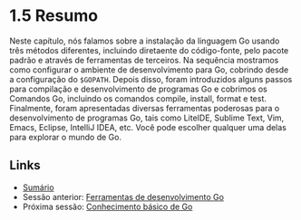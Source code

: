 # 1.5 Resumo

Neste capítulo, nós falamos sobre a instalação da linguagem Go usando três métodos diferentes, incluindo diretaente do código-fonte, pelo pacote padrão e através de ferramentas de terceiros.
Na sequência mostramos como configurar o ambiente de desenvolvimento para Go, cobrindo desde a configuração do `$GOPATH`. Depois disso, foram introduzidos alguns passos para compilação e desenvolvimento de programas Go e cobrimos os Comandos Go, incluindo os comandos compile, install, format e test.
Finalmente, foram apresentadas diversas ferramentas poderosas para o desenvolvimento de programas Go, tais como LiteIDE, Sublime Text, Vim, Emacs, Eclipse, IntelliJ IDEA, etc. Você pode escolher qualquer uma delas para explorar o mundo de Go.

## Links

- [Sumário](preface.md)
- Sessão anterior: [Ferramentas de desenvolvimento Go](01.4.md)
- Próxima sessão: [Conhecimento básico de Go](02.0.md)
